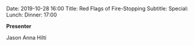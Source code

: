 Date: 2019-10-28 16:00
Title: Red Flags of Fire-Stopping
Subtitle: 
Special: 
Lunch:
Dinner: 17:00

**Presenter**

Jason Anna
Hilti